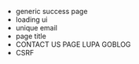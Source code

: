 - generic success page
- loading ui
- unique email
- page title
- CONTACT US PAGE LUPA GOBLOG
- CSRF